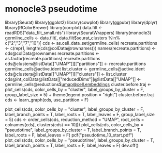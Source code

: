 # monocle3 pseudotime 

library(Seurat)
library(ggplot2)
library(cowplot)
library(ggpubr)
library(dplyr)
library(RColorBrewer)
library(corrplot)
data.filt <- readRDS("data_filt_small.rds")
library(SeuratWrappers)
library(monocle3)
germline_cells <- data.filt[,  data.filt$seurat_clusters %in% c("2","3","7","10")]
cds <- as.cell_data_set(germline_cells)
recreate.partitions <- c(rep(1, length(cds@colData@rownames)))
names(recreate.partitions) <- cds@colData@rownames
recreate.partitions <- as.factor(recreate.partitions)
recreate.partitions
cds@clusters@listData[["UMAP"]][["partitions"]] <- recreate.partitions
germline_cells@active.ident
list.cluster <- germline_cells@active.ident
cds@clusters@listData[["UMAP"]][["clusters"]] <- list.cluster
cds@int_colData@listData[["reducedDims"]]@listData[["UMAP"]] <- germline_cells@reductions$umap@cell.embeddings
cluster.before.traj <-plot_cells(cds, color_cells_by = "cluster", label_groups_by_cluster = F, 
           group_label_size = 5) + theme(legend.position = "right")
cluster.before.traj
cds <- learn_graph(cds, use_partition = F)

plot_cells(cds, color_cells_by = "cluster", label_groups_by_cluster = F,
           label_branch_points = T, label_roots = T, label_leaves = F,
           group_label_size = 5)
cds <- order_cells(cds, reduction_method = "UMAP", root_cells = colnames(cds[, clusters(cds) == 10]))
plot_cells(cds, color_cells_by = "pseudotime", label_groups_by_cluster = T,
           label_branch_points = T, label_roots = F, label_leaves = F)
pdf("pseudotime_10_start.pdf")
plot_cells(cds, color_cells_by = "pseudotime", label_groups_by_cluster = T,
           label_branch_points = T, label_roots = F, label_leaves = F)
dev.off()
